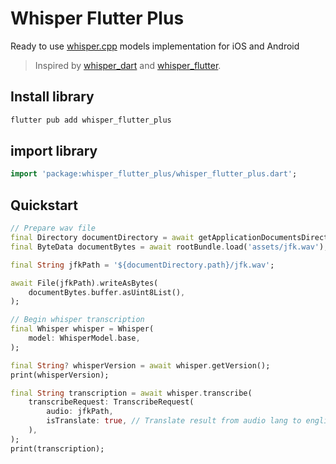 # Whisper Flutter Plus

Ready to use [whisper.cpp](https://github.com/ggerganov/whisper.cpp) models implementation for iOS and Android

> Inspired by [whisper_dart](https://pub.dev/packages/whisper_dart) and [whisper_flutter](https://pub.dev/packages/whisper_flutter).

## Install library

```bash
flutter pub add whisper_flutter_plus
```

## import library

```dart
import 'package:whisper_flutter_plus/whisper_flutter_plus.dart';
```

## Quickstart

```dart
// Prepare wav file
final Directory documentDirectory = await getApplicationDocumentsDirectory();
final ByteData documentBytes = await rootBundle.load('assets/jfk.wav');

final String jfkPath = '${documentDirectory.path}/jfk.wav';

await File(jfkPath).writeAsBytes(
    documentBytes.buffer.asUint8List(),
);

// Begin whisper transcription
final Whisper whisper = Whisper(
    model: WhisperModel.base,
);

final String? whisperVersion = await whisper.getVersion();
print(whisperVersion);

final String transcription = await whisper.transcribe(
    transcribeRequest: TranscribeRequest(
        audio: jfkPath,
        isTranslate: true, // Translate result from audio lang to english text
    ),
);
print(transcription);
```

